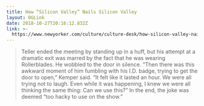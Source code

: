 ```yaml
---
title: How “Silicon Valley” Nails Silicon Valley
layout: OGLink
date: 2018-10-27T20:16:12.832Z
link: >-
  https://www.newyorker.com/culture/culture-desk/how-silicon-valley-nails-silicon-valley
---
```

> Teller ended the meeting by standing up in a huff, but his attempt at a dramatic exit was marred by the fact that he was wearing Rollerblades. He wobbled to the door in silence. “Then there was this awkward moment of him fumbling with his I.D. badge, trying to get the door to open,” Kemper said. “It felt like it lasted an hour. We were all trying not to laugh. Even while it was happening, I knew we were all thinking the same thing: Can we use this?” In the end, the joke was deemed “too hacky to use on the show.”
